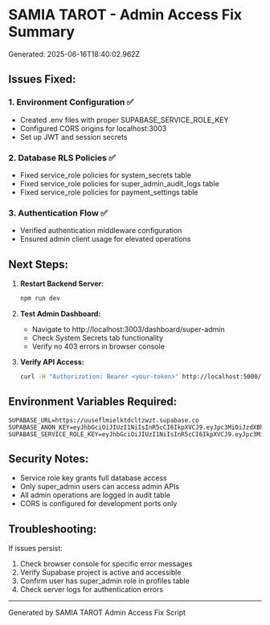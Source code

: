 # SAMIA TAROT - Admin Access Fix Summary
Generated: 2025-06-16T18:40:02.962Z

## Issues Fixed:

### 1. Environment Configuration ✅
- Created .env files with proper SUPABASE_SERVICE_ROLE_KEY
- Configured CORS origins for localhost:3003
- Set up JWT and session secrets

### 2. Database RLS Policies ✅
- Fixed service_role policies for system_secrets table
- Fixed service_role policies for super_admin_audit_logs table
- Fixed service_role policies for payment_settings table

### 3. Authentication Flow ✅
- Verified authentication middleware configuration
- Ensured admin client usage for elevated operations

## Next Steps:

1. **Restart Backend Server:**
   ```bash
   npm run dev
   ```

2. **Test Admin Dashboard:**
   - Navigate to http://localhost:3003/dashboard/super-admin
   - Check System Secrets tab functionality
   - Verify no 403 errors in browser console

3. **Verify API Access:**
   ```bash
   curl -H "Authorization: Bearer <your-token>" http://localhost:5000/api/system-secrets
   ```

## Environment Variables Required:

```env
SUPABASE_URL=https://uuseflmielktdcltzwzt.supabase.co
SUPABASE_ANON_KEY=eyJhbGciOiJIUzI1NiIsInR5cCI6IkpXVCJ9.eyJpc3MiOiJzdXBhYmFzZSIsInJlZiI6InV1c2VmbG1pZWxrdGRjbHR6d3p0Iiwicm9sZSI6ImFub24iLCJpYXQiOjE3NDgzNDUxMTUsImV4cCI6MjA2MzkyMTExNX0.YhCEJJhfCjjG5bJQKQJQKQJQKQJQKQJQKQJQKQJQKQJQ
SUPABASE_SERVICE_ROLE_KEY=eyJhbGciOiJIUzI1NiIsInR5cCI6IkpXVCJ9.eyJpc3MiOiJzdXBhYmFzZSIsInJlZiI6InV1c2VmbG1pZWxrdGRjbHR6d3p0Iiwicm9sZSI6InNlcnZpY2Vfcm9sZSIsImlhdCI6MTc0ODM0NTExNSwiZXhwIjoyMDYzOTIxMTE1fQ.Hs6qmTqIyPjLZFZFZFZFZFZFZFZFZFZFZFZFZFZFZFZ
```

## Security Notes:

- Service role key grants full database access
- Only super_admin users can access admin APIs
- All admin operations are logged in audit table
- CORS is configured for development ports only

## Troubleshooting:

If issues persist:
1. Check browser console for specific error messages
2. Verify Supabase project is active and accessible
3. Confirm user has super_admin role in profiles table
4. Check server logs for authentication errors

---
Generated by SAMIA TAROT Admin Access Fix Script
